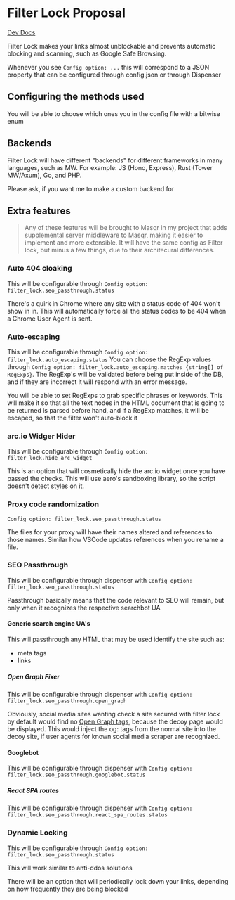 # Filter Lock Proposal

[Dev Docs](./DEV.md)

Filter Lock makes your links almost unblockable and prevents automatic blocking and scanning, such as Google Safe Browsing.

Whenever you see `Config option: ...` this will correspond to a JSON property that can be configured through config.json or through Dispenser

## Configuring the methods used

You will be able to choose which ones you in the config file with a bitwise enum

## Backends

Filter Lock will have different "backends" for different frameworks in many languages, such as MW. For example: JS (Hono, Express), Rust (Tower MW/Axum), Go, and PHP.

Please ask, if you want me to make a custom backend for

## Extra features

> Any of these features will be brought to Masqr in my project that adds supplemental server middleware to Masqr, making it easier to implement and more extensible. It will have the same config as Filter lock, but minus a few things, due to their architecural differences.

### Auto 404 cloaking

This will be configurable through `Config option: filter_lock.seo_passthrough.status`

There's a quirk in Chrome where any site with a status code of 404 won't show in in. This will automatically force all the status codes to be 404 when a Chrome User Agent is sent.

### Auto-escaping

This will be configurable through `Config option: filter_lock.auto_escaping.status`
You can choose the RegExp values through `Config option: filter_lock.auto_escaping.matches {string[] of RegExps}`. The RegExp's will be validated before being put inside of the DB, and if they are incorrect it will respond with an error message.

You will be able to set RegExps to grab specific phrases or keywords. This will make it so that all the text nodes in the HTML document that is going to be returned is parsed before hand, and if a RegExp matches, it will be escaped, so that the filter won't auto-block it

### arc.io Widger Hider

This will be configurable through `Config option: filter_lock.hide_arc_widget`

This is an option that will cosmetically hide the arc.io widget once you have passed the checks. This will use aero's sandboxing library, so the script doesn't detect styles on it.

### Proxy code randomization

`Config option: filter_lock.seo_passthrough.status`

The files for your proxy will have their names altered and references to those names. Similar how VSCode updates references when you rename a file.

### SEO Passthrough

This will be configurable through dispenser with `Config option: filter_lock.seo_passthrough.status`

Passthrough basically means that the code relevant to SEO will remain, but only when it recognizes the respective searchbot UA

#### Generic search engine UA's

This will passthrough any HTML that may be used identify the site such as:

- meta tags
- links

##### Open Graph Fixer

This will be configurable through dispenser with `Config option: filter_lock.seo_passthrough.open_graph`

Obviously, social media sites wanting check a site secured with filter lock by default would find no [Open Graph tags](https://ogp.me/), because the decoy page would be displayed. This would inject the og: tags from the normal site into the decoy site, if user agents for known social media scraper are recognized.

#### Googlebot

This will be configurable through dispenser with `Config option: filter_lock.seo_passthrough.googlebot.status`

##### React SPA routes

This will be configurable through dispenser with `Config option: filter_lock.seo_passthrough.react_spa_routes.status`

### Dynamic Locking

This will be configurable through `Config option: filter_lock.seo_passthrough.status`

This will work similar to anti-ddos solutions

There will be an option that will periodically lock down your links, depending on how frequently they are being blocked
